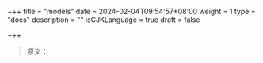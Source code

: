 +++
title = "models"
date = 2024-02-04T09:54:57+08:00
weight = 1
type = "docs"
description = ""
isCJKLanguage = true
draft = false

+++

> 原文：